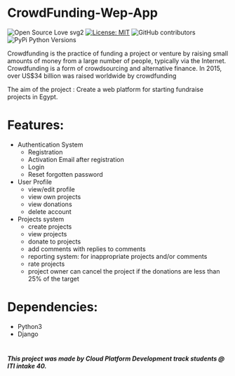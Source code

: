 # CrowdFunding-Wep-App
![Open Source Love svg2](https://badges.frapsoft.com/os/v2/open-source.svg?v=103)
[![License: MIT](https://img.shields.io/badge/License-MIT-yellow.svg)](https://github.com/atefhares/CrowdFunding-Wep-App/blob/master/LICENSE)
![GitHub contributors](https://img.shields.io/github/contributors/atefhares/CrowdFunding-Wep-App)
![PyPi Python Versions](https://img.shields.io/pypi/pyversions/yt2mp3.svg)

Crowdfunding is the practice of funding a project or venture by raising small amounts of money from a large number of people, typically via the Internet. Crowdfunding is a form of crowdsourcing and alternative finance.
In 2015, over US$34 billion was raised worldwide by crowdfunding

The aim of the project​ : Create a web platform for starting fundraise
projects in Egypt.

# Features:
- Authentication System
    - Registration
    - Activation Email after registration
    - Login
    - Reset forgotten password
- User Profile
    - view/edit profile
    - view own projects
    - view donations
    - delete account
- Projects​ system
    - create projects
    - view projects
    - donate to projects
    - add comments with replies to comments
    - reporting system: for inappropriate projects and/or comments
    - rate projects
    - project owner can cancel the project if the donations are less than 25% of the target

# Dependencies:
- Python3
- Django

#

**_This project was made by Cloud Platform Development track students @ ITI intake 40._**


